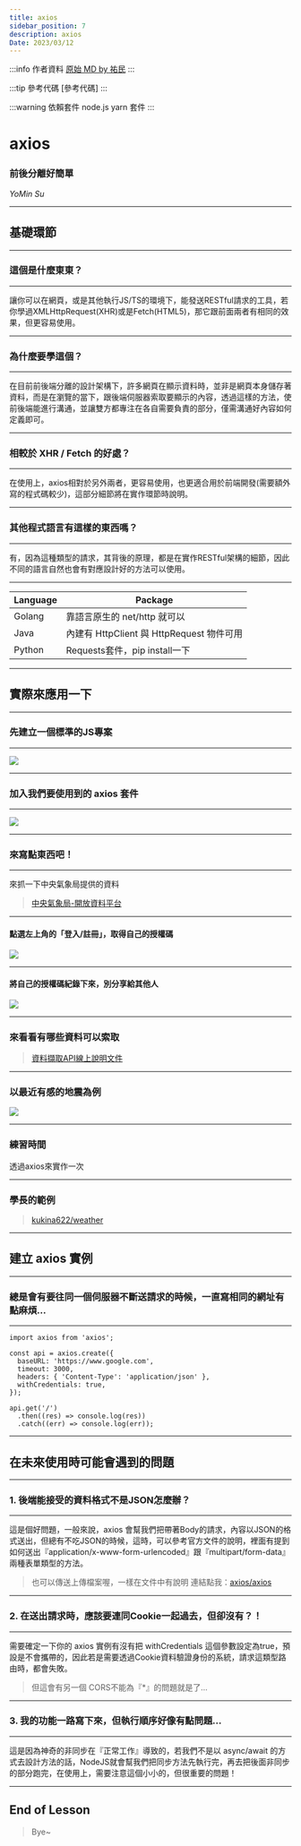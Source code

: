 ```yaml
---
title: axios
sidebar_position: 7
description: axios
Date: 2023/03/12
---
```


:::info 作者資料
[原始 MD by 祐民](https://hackmd.io/@ji03mmy18/S1eGfJiJ3#/)
:::

:::tip 參考代碼
[參考代碼]
:::

:::warning 依賴套件
node.js yarn 套件
:::


# axios
### 前後分離好簡單



*YoMin Su*

---

## 基礎環節

----

### 這個是什麼東東？

----

讓你可以在網頁，或是其他執行JS/TS的環境下，能發送RESTful請求的工具，若你學過XMLHttpRequest(XHR)或是Fetch(HTML5)，那它跟前面兩者有相同的效果，但更容易使用。

----

### 為什麼要學這個？

----

在目前前後端分離的設計架構下，許多網頁在顯示資料時，並非是網頁本身儲存著資料，而是在瀏覽的當下，跟後端伺服器索取要顯示的內容，透過這樣的方法，使前後端能進行溝通，並讓雙方都專注在各自需要負責的部分，僅需溝通好內容如何定義即可。

----

### 相較於 XHR / Fetch 的好處？

----

在使用上，axios相對於另外兩者，更容易使用，也更適合用於前端開發(需要額外寫的程式碼較少)，這部分細節將在實作環節時說明。

----

### 其他程式語言有這樣的東西嗎？

----

有，因為這種類型的請求，其背後的原理，都是在實作RESTful架構的細節，因此不同的語言自然也會有對應設計好的方法可以使用。

----

| Language | Package                                   |
| -------- | ----------------------------------------- |
| Golang   | 靠語言原生的 net/http 就可以              |
| Java     | 內建有 HttpClient 與 HttpRequest 物件可用 |
| Python   | Requests套件，pip install一下             |


---

## 實際來應用一下

----

### 先建立一個標準的JS專案

----

![](https://i.imgur.com/rA0doh7.png)

----

### 加入我們要使用到的 axios 套件

----

![](https://i.imgur.com/n6Z6OY4.png)

----

### 來寫點東西吧！

----

來抓一下中央氣象局提供的資料

> [中央氣象局-開放資料平台](https://opendata.cwb.gov.tw/index)

----

#### 點選左上角的「登入/註冊」，取得自己的授權碼

![](https://i.imgur.com/ZM5B3GZ.png)

----

#### 將自己的授權碼紀錄下來，別分享給其他人

![](https://i.imgur.com/7L6kQet.jpg)

----

### 來看看有哪些資料可以索取

> [資料擷取API線上說明文件](https://opendata.cwb.gov.tw/dist/opendata-swagger.html)

----

### 以最近有感的地震為例

![](https://i.imgur.com/xfrbuFH.png)

----

### 練習時間

透過axios來實作一次

----

### 學長的範例

> [kukina622/weather](https://github.com/kukina622/weather)

---

## 建立 axios 實例

----

### 總是會有要往同一個伺服器不斷送請求的時候，一直寫相同的網址有點麻煩...

----

```javascript=
import axios from 'axios';

const api = axios.create({
  baseURL: 'https://www.google.com',
  timeout: 3000,
  headers: { 'Content-Type': 'application/json' },
  withCredentials: true,
});

api.get('/')
  .then((res) => console.log(res))
  .catch((err) => console.log(err));
```

---

## 在未來使用時可能會遇到的問題

----

### 1. 後端能接受的資料格式不是JSON怎麼辦？

----

這是個好問題，一般來說，axios 會幫我們把帶著Body的請求，內容以JSON的格式送出，但總有不吃JSON的時候，這時，可以參考官方文件的說明，裡面有提到如何送出『application/x-www-form-urlencoded』跟『multipart/form-data』兩種表單類型的方法。

> 也可以傳送上傳檔案喔，一樣在文件中有說明
> 連結點我：[axios/axios](https://github.com/axios/axios#readme)

----

### 2. 在送出請求時，應該要連同Cookie一起過去，但卻沒有？！

----

需要確定一下你的 axios 實例有沒有把 withCredentials 這個參數設定為true，預設是不會攜帶的，因此若是需要透過Cookie資料驗證身份的系統，請求這類型路由時，都會失敗。

> 但這會有另一個 CORS不能為『\*』的問題就是了...

----

### 3. 我的功能一路寫下來，但執行順序好像有點問題...

----

這是因為神奇的非同步在『正常工作』導致的，若我們不是以 async/await 的方式去設計方法的話，NodeJS就會幫我們把同步方法先執行完，再去把後面非同步的部分跑完，在使用上，需要注意這個小小的，但很重要的問題！

---

## End of Lesson

> Bye~